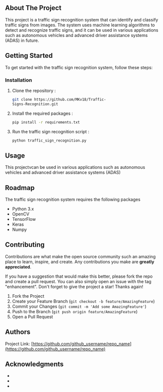 ## About The Project

This project is a traffic sign recognition system that can identify and classify traffic signs from images. The system uses machine learning algorithms to detect and recognize traffic signs, and it can be used in various applications such as autonomous vehicles and advanced driver assistance systems (ADAS) in future.

## Getting Started
To get started with the traffic sign recognition system, follow these steps:

### Installation


1. Clone the repository :
   ```sh
   git clone https://github.com/MKv18/Traffic- 
   Signs-Recognition.git
   ```
2. Install the required packages : 
   ```sh
   pip install -r requirements.txt
   ```
3. Run the traffic sign recognition script :
   ```sh
   python traffic_sign_recognition.py
   ```
## Usage

This projectvcan be used in various applications such as autonomous vehicles and advanced driver assistance systems (ADAS)


## Roadmap
The traffic sign recognition system requires the following packages
-  Python 3.x
-  OpenCV
-  TensorFlow
-  Keras
-  Numpy

## Contributing

Contributions are what make the open source community such an amazing place to learn, inspire, and create. Any contributions you make are **greatly appreciated**.

If you have a suggestion that would make this better, please fork the repo and create a pull request. You can also simply open an issue with the tag "enhancement".
Don't forget to give the project a star! Thanks again!

1. Fork the Project
2. Create your Feature Branch (`git checkout -b feature/AmazingFeature`)
3. Commit your Changes (`git commit -m 'Add some AmazingFeature'`)
4. Push to the Branch (`git push origin feature/AmazingFeature`)
5. Open a Pull Request

## Authors



Project Link: [https://github.com/github_username/repo_name](https://github.com/github_username/repo_name)

## Acknowledgments

* []()
* []()
* []()

